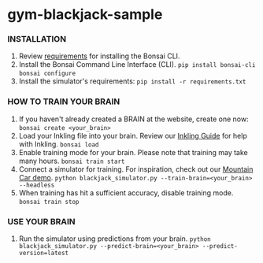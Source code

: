 # gym-blackjack-sample

### INSTALLATION
1. Review [requirements](http://docs.bons.ai/getting-started/lets-get-started) for installing the Bonsai CLI.
1. Install the Bonsai Command Line Interface (CLI).
       `pip install bonsai-cli`
       `bonsai configure`
1. Install the simulator's requirements:
       `pip install -r requirements.txt`

### HOW TO TRAIN YOUR BRAIN
1. If you haven't already created a BRAIN at the website, create one now:
       `bonsai create <your_brain>`
1. Load your Inkling file into your brain. Review our [Inkling Guide](http://docs.bons.ai/inkling-guide-pages/introduction) for help with Inkling.
       `bonsai load`
1. Enable training mode for your brain. Please note that training may take many hours.
       `bonsai train start`
1. Connect a simulator for training. For inspiration, check out our [Mountain Car demo](https://github.com/BonsaiAI/gym-mountaincar-sample).
       `python blackjack_simulator.py --train-brain=<your_brain> --headless`
1. When training has hit a sufficient accuracy, disable training mode.
       `bonsai train stop`


### USE YOUR BRAIN

1. Run the simulator using predictions from your brain.
       `python blackjack_simulator.py --predict-brain=<your_brain> --predict-version=latest`
